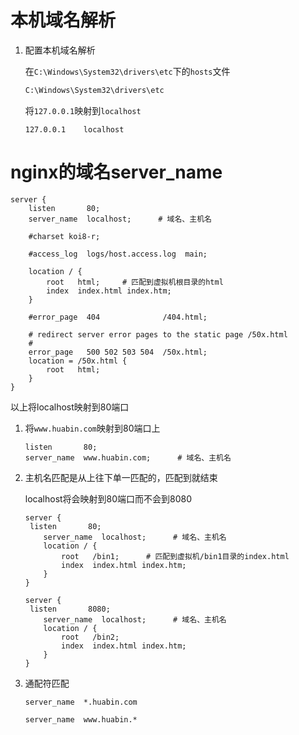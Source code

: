 # 本机域名解析

1. 配置本机域名解析

   在`C:\Windows\System32\drivers\etc`下的`hosts`文件

   ```cmd
   C:\Windows\System32\drivers\etc
   ```

   将`127.0.0.1`映射到`localhost`

   ```
   127.0.0.1    localhost
   ```



# nginx的域名server_name

```shell
server {
    listen       80;
    server_name  localhost;      # 域名、主机名

    #charset koi8-r;

    #access_log  logs/host.access.log  main;

    location / {
        root   html;     # 匹配到虚拟机根目录的html
        index  index.html index.htm;
    }

    #error_page  404              /404.html;

    # redirect server error pages to the static page /50x.html
    #
    error_page   500 502 503 504  /50x.html;
    location = /50x.html {
    	root   html;
    }
}
```

以上将localhost映射到80端口

1. 将`www.huabin.com`映射到80端口上

   ```shell
   listen       80;
   server_name  www.huabin.com;      # 域名、主机名
   ```

2. 主机名匹配是从上往下单一匹配的，匹配到就结束

   localhost将会映射到80端口而不会到8080

   ```shell
   server {
   	listen       80;
       server_name  localhost;      # 域名、主机名
       location / {
           root   /bin1;      # 匹配到虚拟机/bin1目录的index.html
           index  index.html index.htm;
       }
   }
   
   server {
   	listen       8080;
       server_name  localhost;      # 域名、主机名
       location / {
           root   /bin2;
           index  index.html index.htm;
       }
   }
   ```

3. 通配符匹配

   ```shell
   server_name  *.huabin.com
   ```

   ```shell
   server_name  www.huabin.*
   ```

   

